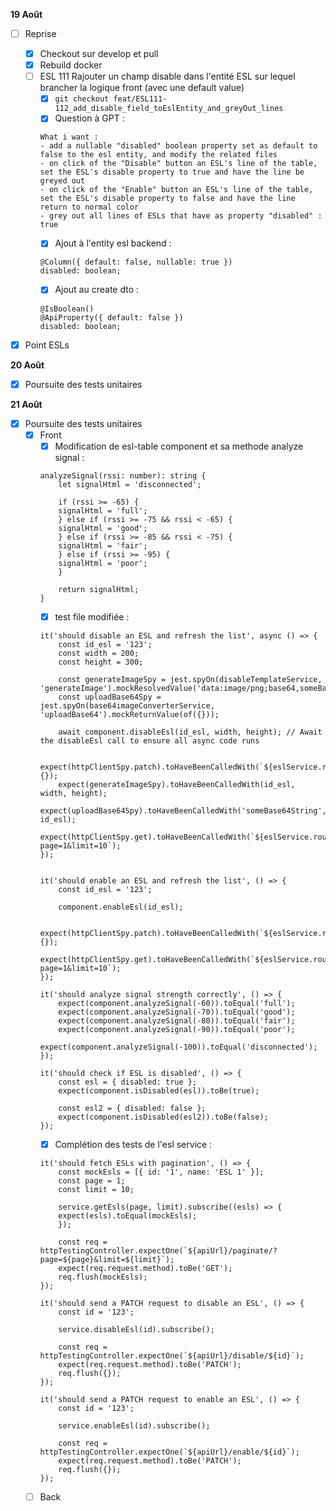 **19 Août**
- [ ] Reprise
    - [x] Checkout sur develop et pull
    - [x] Rebuild docker
    - [ ] ESL 111 Rajouter un champ disable dans l'entité ESL sur lequel brancher la logique front (avec une default value)
        - [x] ```git checkout feat/ESL111-112_add_disable_field_toEslEntity_and_greyOut_lines```
        - [x] Question à GPT : 
        ```
        What i want : 
        - add a nullable "disabled" boolean property set as default to false to the esl entity, and modify the related files
        - on click of the "Disable" button an ESL's line of the table, set the ESL's disable property to true and have the line be greyed out
        - on click of the "Enable" button an ESL's line of the table, set the ESL's disable property to false and have the line return to normal color
        - grey out all lines of ESLs that have as property "disabled" : true
        ```
        - [x] Ajout à l'entity esl backend : 
        ```
        @Column({ default: false, nullable: true })
        disabled: boolean;
        ```
        - [x] Ajout au create dto : 
        ```
        @IsBoolean()
        @ApiProperty({ default: false })
        disabled: boolean;
        ```
- [x] Point ESLs


**20 Août**
- [x] Poursuite des tests unitaires


**21 Août**
- [x] Poursuite des tests unitaires
    - [x] Front
        - [x] Modification de esl-table component et sa methode analyze signal : 
        ```
        analyzeSignal(rssi: number): string {
            let signalHtml = 'disconnected';

            if (rssi >= -65) {
            signalHtml = 'full';
            } else if (rssi >= -75 && rssi < -65) {
            signalHtml = 'good';
            } else if (rssi >= -85 && rssi < -75) {
            signalHtml = 'fair';
            } else if (rssi >= -95) {
            signalHtml = 'poor';
            }

            return signalHtml;
        }
        ```
        - [x] test file modifiée : 
        ```
        it('should disable an ESL and refresh the list', async () => {
            const id_esl = '123';
            const width = 200;
            const height = 300;
        
            const generateImageSpy = jest.spyOn(disableTemplateService, 'generateImage').mockResolvedValue('data:image/png;base64,someBase64String');
            const uploadBase64Spy = jest.spyOn(base64imageConverterService, 'uploadBase64').mockReturnValue(of({}));
        
            await component.disableEsl(id_esl, width, height); // Await the disableEsl call to ensure all async code runs
        
            expect(httpClientSpy.patch).toHaveBeenCalledWith(`${eslService.route}/disable/${id_esl}`, {});
            expect(generateImageSpy).toHaveBeenCalledWith(id_esl, width, height);
            expect(uploadBase64Spy).toHaveBeenCalledWith('someBase64String', id_esl);
            expect(httpClientSpy.get).toHaveBeenCalledWith(`${eslService.route}/paginate/?page=1&limit=10`);
        });
        

        it('should enable an ESL and refresh the list', () => {
            const id_esl = '123';

            component.enableEsl(id_esl);

            expect(httpClientSpy.patch).toHaveBeenCalledWith(`${eslService.route}/enable/${id_esl}`, {});
            expect(httpClientSpy.get).toHaveBeenCalledWith(`${eslService.route}/paginate/?page=1&limit=10`);
        });

        it('should analyze signal strength correctly', () => {
            expect(component.analyzeSignal(-60)).toEqual('full');
            expect(component.analyzeSignal(-70)).toEqual('good');
            expect(component.analyzeSignal(-80)).toEqual('fair');
            expect(component.analyzeSignal(-90)).toEqual('poor');
            expect(component.analyzeSignal(-100)).toEqual('disconnected');
        });

        it('should check if ESL is disabled', () => {
            const esl = { disabled: true };
            expect(component.isDisabled(esl)).toBe(true);

            const esl2 = { disabled: false };
            expect(component.isDisabled(esl2)).toBe(false);
        });
        ```
        - [x] Complétion des tests de l'esl service : 
        ```
        it('should fetch ESLs with pagination', () => {
            const mockEsls = [{ id: '1', name: 'ESL 1' }];
            const page = 1;
            const limit = 10;

            service.getEsls(page, limit).subscribe((esls) => {
            expect(esls).toEqual(mockEsls);
            });

            const req = httpTestingController.expectOne(`${apiUrl}/paginate/?page=${page}&limit=${limit}`);
            expect(req.request.method).toBe('GET');
            req.flush(mockEsls); 
        });

        it('should send a PATCH request to disable an ESL', () => {
            const id = '123';

            service.disableEsl(id).subscribe();

            const req = httpTestingController.expectOne(`${apiUrl}/disable/${id}`);
            expect(req.request.method).toBe('PATCH');
            req.flush({}); 
        });

        it('should send a PATCH request to enable an ESL', () => {
            const id = '123';

            service.enableEsl(id).subscribe();

            const req = httpTestingController.expectOne(`${apiUrl}/enable/${id}`);
            expect(req.request.method).toBe('PATCH');
            req.flush({}); 
        });
        ```
    - [ ] Back